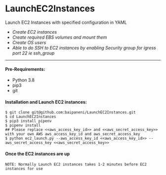 # LaunchEC2Instances
Launch EC2 Instances with specified configuration in YAML
- *Create EC2 instances*
- *Create required EBS volumes and mount them*
- *Create OS users*
- *Able to do SSH to EC2 instances by enabling Security group for igress port 22 ie ssh_group* 
___
#### Pre-Requirements:

- Python 3.8
- pip3 
- git 

#### Installation and Launch EC2 instances:

```
$ git clone git@github.com:baipaneni/LaunchEC2Instances.git
$ cd LaunchEC2Instances
$ pip3 install pipenv
$ pipenv install 
## Please replace <<aws_access_key_id>> and <<aws_secret_access_key>>  with your own AWS aws_access_key_id and aws_secret_access_key
$ python ec2_launch.py --aws_access_key_id <<aws_access_key_id>> --aws_secret_access_key <<aws_secret_access_key>>
```
#### Once the EC2 instances are up
```
NOTE: Normally Launch EC2 instances takes 1-2 minutes before EC2 instances for use


```





